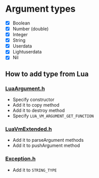 # Argument types

- [x] Boolean
- [x] Number (double)
- [x] Integer
- [x] String
- [x] Userdata
- [x] Lightuserdata
- [x] Nil

## How to add type from Lua

### [LuaArgument.h](include/ModuleSdk/LuaArgument.h)

* Specify constructor
* Add it to copy method
* Add it to destroy method
* Specify ``LUA_VM_ARGUMENT_GET_FUNCTION``

### [LuaVmExtended.h](include/ModuleSdk/LuaVmExtended.h)

* Add it to parseArgument methods
* Add it to pushArgument method

### [Exception.h](include/ModuleSdk/Exception.h)

* Add it to ``STRING_TYPE``